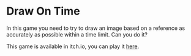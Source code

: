 # Draw On Time
In this game you need to try to draw an image based on a reference as accurately as possible within a time limit. Can you do it?

This game is available in itch.io, you can play it [here](https://molotochok.itch.io/draw-on-time).
